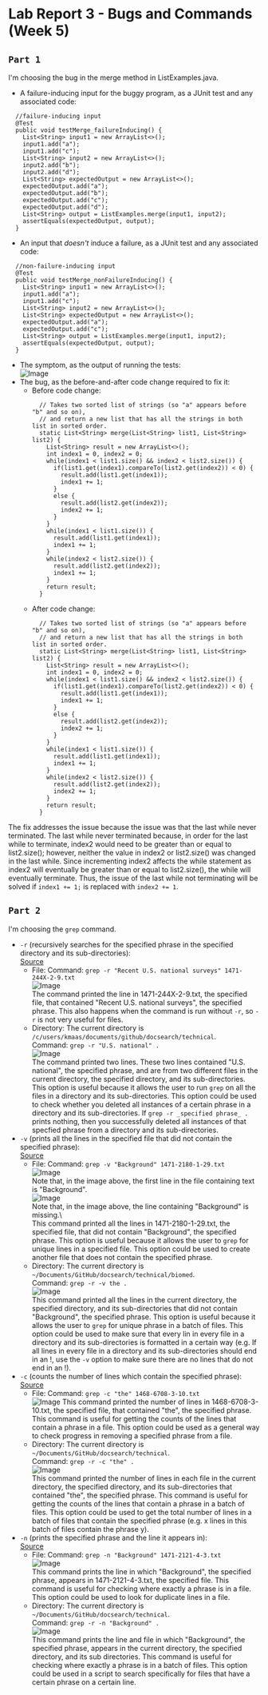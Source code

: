 # Lab Report 3 - Bugs and Commands (Week 5)  
## `Part 1`  
I'm choosing the bug in the merge method in ListExamples.java.
* A failure-inducing input for the buggy program, as a JUnit test and any associated code:  
```  
  //failure-inducing input
  @Test
  public void testMerge_failureInducing() {
    List<String> input1 = new ArrayList<>();
    input1.add("a");
    input1.add("c");
    List<String> input2 = new ArrayList<>();
    input2.add("b");
    input2.add("d");
    List<String> expectedOutput = new ArrayList<>();
    expectedOutput.add("a");
    expectedOutput.add("b");
    expectedOutput.add("c");
    expectedOutput.add("d");
    List<String> output = ListExamples.merge(input1, input2);
    assertEquals(expectedOutput, output);
  }
```  
* An input that _doesn't_ induce a failure, as a JUnit test and any associated code:  
```  
  //non-failure-inducing input
  @Test
  public void testMerge_nonFailureInducing() {
    List<String> input1 = new ArrayList<>();
    input1.add("a");
    input1.add("c");
    List<String> input2 = new ArrayList<>();
    List<String> expectedOutput = new ArrayList<>();
    expectedOutput.add("a");
    expectedOutput.add("c");
    List<String> output = ListExamples.merge(input1, input2);
    assertEquals(expectedOutput, output);
  }
```  
* The symptom, as the output of running the tests:  
![Image](Lab3_SSH_failureInducing+nonFailureInducing.PNG)  
* The bug, as the before-and-after code change required to fix it:  
  * Before code change:  
    ```
      // Takes two sorted list of strings (so "a" appears before "b" and so on),
      // and return a new list that has all the strings in both list in sorted order.
      static List<String> merge(List<String> list1, List<String> list2) {
        List<String> result = new ArrayList<>();
        int index1 = 0, index2 = 0;
        while(index1 < list1.size() && index2 < list2.size()) {
          if(list1.get(index1).compareTo(list2.get(index2)) < 0) {
            result.add(list1.get(index1));
            index1 += 1;
          }
          else {
            result.add(list2.get(index2));
            index2 += 1;
          }
        }
        while(index1 < list1.size()) {
          result.add(list1.get(index1));
          index1 += 1;
        }
        while(index2 < list2.size()) {
          result.add(list2.get(index2));
          index1 += 1;
        }
        return result;
      }
    ```  
  * After code change:  
    ```
      // Takes two sorted list of strings (so "a" appears before "b" and so on),
      // and return a new list that has all the strings in both list in sorted order.
      static List<String> merge(List<String> list1, List<String> list2) {
        List<String> result = new ArrayList<>();
        int index1 = 0, index2 = 0;
        while(index1 < list1.size() && index2 < list2.size()) {
          if(list1.get(index1).compareTo(list2.get(index2)) < 0) {
            result.add(list1.get(index1));
            index1 += 1;
          }
          else {
            result.add(list2.get(index2));
            index2 += 1;
          }
        }
        while(index1 < list1.size()) {
          result.add(list1.get(index1));
          index1 += 1;
        }
        while(index2 < list2.size()) {
          result.add(list2.get(index2));
          index2 += 1;
        }
        return result;
      }
    ```   
The fix addresses the issue because the issue was that the last while never terminated. The last while never terminated because, in order for the last while to terminate, index2 would need to be greater than or equal to list2.size(); however, neither the value in index2 or list2.size() was changed in the last while. Since incrementing index2 affects the while statement as index2 will eventually be greater than or equal to list2.size(), the while will eventually terminate. Thus, the issue of the last while not terminating will be solved if `index1 += 1;` is replaced with `index2 += 1`.  
## `Part 2`  
I'm choosing the `grep` command.  
* `-r` (recursively searches for the specified phrase in the specified directory and its sub-directories):  
  [Source](https://askubuntu.com/questions/55325/how-to-use-grep-command-to-find-text-including-subdirectories)
  * File:
  Command: `grep -r "Recent U.S. national surveys" 1471-244X-2-9.txt`  
  ![Image](Lab3_SSH_grep_-r_file.PNG)\
  The command printed the line in 1471-244X-2-9.txt, the specified file, that contained "Recent U.S. national surveys", the specified phrase. This also happens when the command is run without `-r`, so `-r` is not very useful for files.  
  * Directory:
  The current directory is `/c/users/kmaas/documents/github/docsearch/technical`.  
  Command: `grep -r "U.S. national" .`  
  ![Image](Lab3_SSH_grep_-r_dir.PNG)\
  The command printed two lines. These two lines contained "U.S. national", the specified phrase, and are from two different files in the current directory, the specified directory, and its sub-directories. This option is useful because it allows the user to run `grep` on all the files in a directory and its sub-directories. This option could be used to check whether you deleted all instances of a certain phrase in a directory and its sub-directories. If `grep -r _specified phrase_ .` prints nothing, then you successfully deleted all instances of that specfied phrase from a directory and its sub-directories.
* `-v` (prints all the lines in the specified file that did not contain the specified phrase):  
  [Source](https://en.wikibooks.org/wiki/Grep)
  * File:
  Command: `grep -v "Background" 1471-2180-1-29.txt`  
  ![Image](Lab3_SSH_less.PNG)\
  Note that, in the image above, the first line in the file containing text is "Background".  
  ![Image](Lab3_SSH_grep_-v_file.PNG)\
  Note that, in the image above, the line containing "Background" is missing.\  
  This command printed all the lines in 1471-2180-1-29.txt, the specified file, that did not contain "Background", the specified phrase. This option is useful because it allows the user to `grep` for unique lines in a specified file. This option could be used to create another file that does not contain the specified phrase.  
  * Directory:
  The current directory is `~/Documents/GitHub/docsearch/technical/biomed`.  
  Command: `grep -r -v the .`  
  ![Image](Lab3_SSH_grep_-v_dir_part1.PNG)\
  This command printed all the lines in the current directory, the specified directory, and its sub-directories that did not contain "Background", the specified phrase. This option is useful because it allows the user to `grep` for unique phrase in a batch of files. This option could be used to make sure that every lin in every file in a directory and its sub-directories is formatted in a certain way (e.g. If all lines in every file in a directory and its sub-directories should end in an !, use the `-v` option to make sure there are no lines that do not end in an !).  
* `-c` (counts the number of lines which contain the specified phrase):  
  [Source](https://en.wikibooks.org/wiki/Grep)  
  * File:
  Command: `grep -c "the" 1468-6708-3-10.txt`  
  ![Image](Lab3_SSH_grep_-c_file.PNG)
  This command printed the number of lines in 1468-6708-3-10.txt, the specified file, that contained "the", the specified phrase. This command is useful for getting the counts of the lines that contain a phrase in a file. This option could be used as a general way to check progress in removing a specified phrase from a file.  
  * Directory:
  The current directory is `~/Documents/GitHub/docsearch/technical`.  
  Command: `grep -r -c "the" .`  
  ![Image](Lab3_SSH_grep_-c_dir.PNG)\
  This command printed the number of lines in each file in the current directory, the specified directory, and its sub-directories that contained "the", the specified phrase. This command is useful for getting the counts of the lines that contain a phrase in a batch of files. This option could be used to get the total number of lines in a batch of files that contain the specified phrase (e.g. x lines in this batch of files contain the phrase y).
* `-n` (prints the specified phrase and the line it appears in):  
  [Source](https://www.gnu.org/software/grep/manual/grep.html)
  * File:
  Command: `grep -n "Background" 1471-2121-4-3.txt`  
  ![Image](Lab3_SSH_grep_-n_file.PNG)\
  This command prints the line in which "Background", the specified phrase, appears in 1471-2121-4-3.txt, the specified file. This command is useful for checking where exactly a phrase is in a file. This option could be used to look for duplicate lines in a file.
  * Directory:
  The current directory is `~/Documents/GitHub/docsearch/technical`.  
  Command: `grep -r -n "Background" .`  
  ![Image](Lab3_SSH_grep_-n_dir.PNG)\
  This command prints the line and file in which "Background", the specified phrase, appears in the current directory, the specified directory, and its sub directories. This command is useful for checking where exactly  a phrase is in a batch of files. This option could be used in a script to search specifically for files that have a certain phrase on a certain line.
